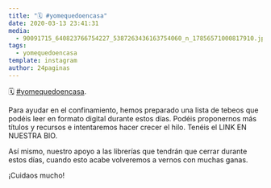 ```yaml
---
title: "🗓 #yomequedoencasa"
date: 2020-03-13 23:41:31
media: 
  - 90091715_640823766754227_5387263436163754060_n_17856571000817910.jpg
tags: 
  - yomequedoencasa
template: instagram
author: 24paginas
---
```


🗓 [#yomequedoencasa](/tags/yomequedoencasa).


Para ayudar en el confinamiento, hemos preparado una lista de tebeos que podéis leer en formato digital durante estos días. Podéis proponernos más títulos y recursos e intentaremos hacer crecer el hilo. Tenéis el LINK EN NUESTRA BIO.


Así mismo, nuestro apoyo a las librerías que tendrán que cerrar durante estos días, cuando esto acabe volveremos a vernos con muchas ganas.


¡Cuidaos mucho!
